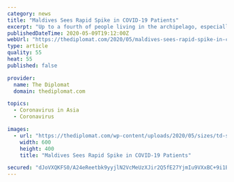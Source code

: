 ```yaml
---
category: news
title: "Maldives Sees Rapid Spike in COVID-19 Patients"
excerpt: "Up to a fourth of people living in the archipelago, especially in the crowded capital city, could become infected."
publishedDateTime: 2020-05-09T19:12:00Z
webUrl: "https://thediplomat.com/2020/05/maldives-sees-rapid-spike-in-covid-19-patients/"
type: article
quality: 55
heat: 55
published: false

provider:
  name: The Diplomat
  domain: thediplomat.com

topics:
  - Coronavirus in Asia
  - Coronavirus

images:
  - url: "https://thediplomat.com/wp-content/uploads/2020/05/sizes/td-story-s-2/thediplomat-2020-05-09.jpg"
    width: 600
    height: 400
    title: "Maldives Sees Rapid Spike in COVID-19 Patients"

secured: "dJoVXQKFS0/A24eReetbk9yyjlN2VcMeUzXJir2Q5fE27YjmIu9VXxBC+9i1E8gRV+3jvKufx0jJJNQWZ0JYgsWTG8c9HdsZ3FQXW4SrGndS4N6XNkHmSQnvFqoVmN0BLHjdKzjIL2G6W6bh32EOEzCF07YvaijfgWrjHSf1Tj2EpA307nzXE+HHNTZhE8vAd9+QGOmXcwPI2cGoJzjgxuzUl0RpCkbVawv4GRWD6SZw6luha8+pKyodgKI5NvQcOyl/FvpcsUZxAVCTl4Z614sXlzZ6w9XMGEoG52oR2FrpXXzCOQ/BF8PfmHMu2ehv;l4XAx7KfHpUEMu8At9osuQ=="
---
```


